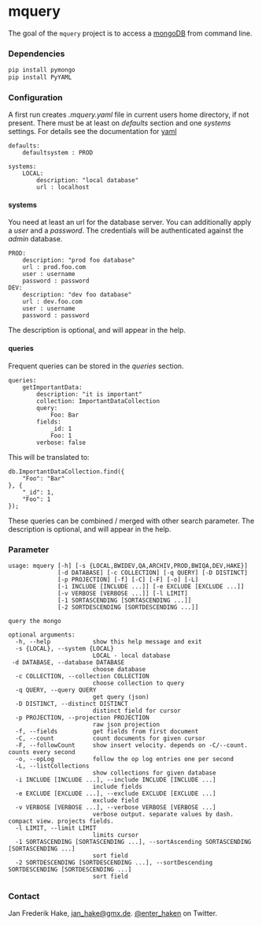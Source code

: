 mquery
======

The goal of the `mquery` project is to access a [mongoDB](https://www.mongodb.org/) from command line. 

### Dependencies

```bash
pip install pymongo
pip install PyYAML
```

### Configuration

A first run creates *.mquery.yaml* file in current users home directory, if not present. There must be at least on *defaults* section and one *systems* settings. For details see the documentation for [yaml](http://pyyaml.org/)

```
defaults:
    defaultsystem : PROD

systems:
    LOCAL:
        description: "local database"
        url : localhost
```

#### systems

You need at least an url for the database server. 
You can additionally apply a *user* and a *password*. 
The credentials will be authenticated against the *admin* database.


```
PROD:
    description: "prod foo database"
    url : prod.foo.com 
    user : username 
    password : password
DEV:
    description: "dev foo database"
    url : dev.foo.com 
    user : username 
    password : password
```

The description is optional, and will appear in the help.

#### queries

Frequent queries can be stored in the *queries* section.

```
queries:
    getImportantData:
        description: "it is important"
        collection: ImportantDataCollection
        query:
            Foo: Bar
        fields: 
            _id: 1
            Foo: 1
        verbose: false
```

This will be translated to:

```
db.ImportantDataCollection.find({
    "Foo": "Bar"
}, {
    "_id": 1,
    "Foo": 1
});
```

These queries can be combined / merged with other search parameter.
The description is optional, and will appear in the help.

### Parameter

```
usage: mquery [-h] [-s {LOCAL,BWIDEV,QA,ARCHIV,PROD,BWIQA,DEV,HAKE}]
              [-d DATABASE] [-c COLLECTION] [-q QUERY] [-D DISTINCT]
              [-p PROJECTION] [-f] [-C] [-F] [-o] [-L]
              [-i INCLUDE [INCLUDE ...]] [-e EXCLUDE [EXCLUDE ...]]
              [-v VERBOSE [VERBOSE ...]] [-l LIMIT]
              [-1 SORTASCENDING [SORTASCENDING ...]]
              [-2 SORTDESCENDING [SORTDESCENDING ...]]

query the mongo

optional arguments:
  -h, --help            show this help message and exit
  -s {LOCAL}, --system {LOCAL}
                        LOCAL - local database
 -d DATABASE, --database DATABASE
                        choose database
  -c COLLECTION, --collection COLLECTION
                        choose collection to query
  -q QUERY, --query QUERY
                        get query (json)
  -D DISTINCT, --distinct DISTINCT
                        distinct field for cursor
  -p PROJECTION, --projection PROJECTION
                        raw json projection
  -f, --fields          get fields from first document
  -C, --count           count documents for given cursor
  -F, --followCount     show insert velocity. depends on -C/--count. counts every second
  -o, --opLog           follow the op log entries one per second
  -L, --listCollections
                        show collections for given database
  -i INCLUDE [INCLUDE ...], --include INCLUDE [INCLUDE ...]
                        include fields
  -e EXCLUDE [EXCLUDE ...], --exclude EXCLUDE [EXCLUDE ...]
                        exclude field
  -v VERBOSE [VERBOSE ...], --verbose VERBOSE [VERBOSE ...]
                        verbose output. separate values by dash. compact view. projects fields.  
  -l LIMIT, --limit LIMIT
                        limits cursor
  -1 SORTASCENDING [SORTASCENDING ...], --sortAscending SORTASCENDING [SORTASCENDING ...]
                        sort field
  -2 SORTDESCENDING [SORTDESCENDING ...], --sortDescending SORTDESCENDING [SORTDESCENDING ...]
                        sort field
```

### Contact

Jan Frederik Hake, <jan_hake@gmx.de>. [@enter\_haken](https://twitter.com/enter_haken) on Twitter.
